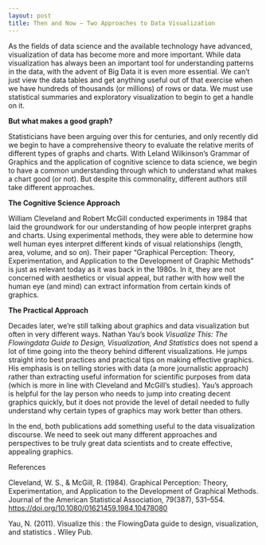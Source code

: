 ```yaml
---
layout: post
title: Then and Now – Two Approaches to Data Visualization
---
```

As the fields of data science and the available technology have advanced, visualization of data has become more and more important. While data visualization has always been an important tool for understanding patterns in the data, with the advent of Big Data it is even more essential. We can’t just view the data tables and get anything useful out of that exercise when we have hundreds of thousands (or millions) of rows or data. We must use statistical summaries and exploratory visualization to begin to get a handle on it. 

**But what makes a good graph?**

Statisticians have been arguing over this for centuries, and only recently did we begin to have a comprehensive theory to evaluate the relative merits of different types of graphs and charts. With Leland Wilkinson’s Grammar of Graphics and the application of cognitive science to data science, we begin to have a common understanding through which to understand what makes a chart good (or not). But despite this commonality, different authors still take different approaches. 

**The Cognitive Science Approach**

William Cleveland and Robert McGill conducted experiments in 1984 that laid the groundwork for our understanding of how people interpret graphs and charts. Using experimental methods, they were able to determine how well human eyes interpret different kinds of visual relationships (length, area, volume, and so on). Their paper “Graphical Perception: Theory, Experimentation, and Application to the Development of Graphic Methods” is just as relevant today as it was back in the 1980s. In it, they are not concerned with aesthetics or visual appeal, but rather with how well the human eye (and mind) can extract information from certain kinds of graphics. 

**The Practical Approach**

Decades later, we’re still talking about graphics and data visualization but often in very different ways. Nathan Yau’s book *Visualize This: The Flowingdata Guide to Design, Visualization, And Statistics* does not spend a lot of time going into the theory behind different visualizations. He jumps straight into best practices and practical tips on making effective graphics. His emphasis is on telling stories with data (a more journalistic approach) rather than extracting useful information for scientific purposes from data (which is more in line with Cleveland and McGill’s studies). Yau’s approach is helpful for the lay person who needs to jump into creating decent graphics quickly, but it does not provide the level of detail needed to fully understand why certain types of graphics may work better than others. 

In the end, both publications add something useful to the data visualization discourse. We need to seek out many different approaches and perspectives to be truly great data scientists and to create effective, appealing graphics. 

References

Cleveland, W. S., & McGill, R. (1984). Graphical Perception: Theory, Experimentation, and Application to the Development of Graphical Methods. Journal of the American Statistical Association, 79(387), 531–554. https://doi.org/10.1080/01621459.1984.10478080

Yau, N. (2011). Visualize this : the FlowingData guide to design, visualization, and statistics . Wiley Pub.
